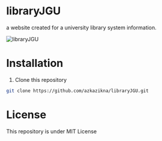 # libraryJGU
a website created for a university library system information.

![libraryJGU](https://user-images.githubusercontent.com/70270081/186207890-2fd768e1-a7b4-4394-955a-82a80cd5599b.png)

# Installation

1. Clone this repository
```bash
git clone https://github.com/azkazikna/libraryJGU.git
```

# License
This repository is under MIT License
